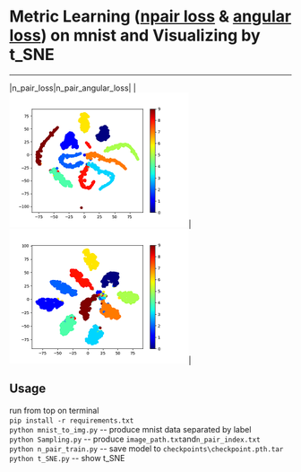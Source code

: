 # Metric Learning ([npair loss](http://www.nec-labs.com/uploads/images/Department-Images/MediaAnalytics/papers/nips16_npairmetriclearning.pdf) & [angular loss](https://arxiv.org/pdf/1708.01682.pdf)) on mnist and Visualizing by t_SNE
---
|n_pair_loss|n_pair_angular_loss|
|![](images/n_pair_loss_S.png)|![](images/n_pair_angular_loss_S.png)|  



## Usage
run from top on terminal   
`pip install -r requirements.txt`  
`python mnist_to_img.py` -- produce mnist data separated by label  
`python Sampling.py` -- produce `image_path.txt`and`n_pair_index.txt`  
`python n_pair_train.py` -- save model to `checkpoints\checkpoint.pth.tar`  
`python t_SNE.py` -- show t_SNE  
